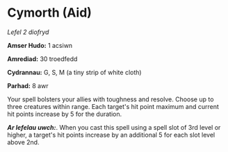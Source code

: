 # Cymorth (Aid)

*Lefel 2 diofryd*

**Amser Hudo:** 1 acsiwn

**Amrediad:** 30 troedfedd

**Cydrannau:** G, S, M (a tiny strip of white cloth)

**Parhad:** 8 awr

Your spell bolsters your allies with toughness and resolve. Choose up to three creatures within range. Each target's hit point maximum and current hit points increase by 5 for the duration.

***Ar lefelau uwch:***. When you cast this spell using a spell slot of 3rd level or higher, a target's hit points increase by an additional 5 for each slot level above 2nd.